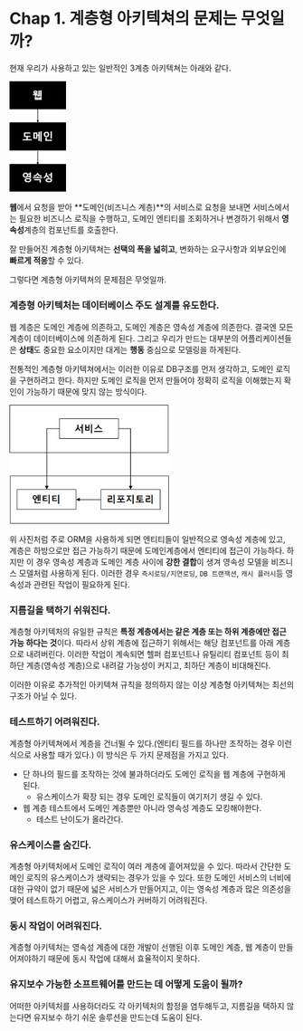 # Chap 1. 계층형 아키텍쳐의 문제는 무엇일까?

현재 우리가 사용하고 있는 일반적인 3계층 아키텍쳐는 아래와 같다.

<img src="Chap 1. 계층형 아키텍쳐의 문제는 무엇일까.assets/1651819435136.png" alt="1651819435136" style="zoom: 50%;" />

**웹**에서 요청을 받아 **도메인(비즈니스 계층)**의 서비스로 요청을 보내면 서비스에서는 필요한 비즈니스 로직을 수행하고, 도메인 엔티티를 조회하거나 변경하기 위해서 **영속성**계층의 컴포넌트를 호출한다.

잘 만들어진 계층형 아키텍쳐는 **선택의 폭을 넓히고**, 변화하는 요구사항과 외부요인에 **빠르게 적응**할 수 있다.

그렇다면 계층형 아키텍쳐의 문제점은 무엇일까.



### 계층형 아키텍처는 데이터베이스 주도 설계를 유도한다.

웹 계층은 도메인 계층에 의존하고, 도메인 계층은 영속성 계층에 의존한다. 결국엔 모든 계층이 데이터베이스에 의존하게 된다. 그리고 우리가 만드는 대부분의 어플리케이션들은 **상태**도 중요한 요소이지만 대게는 **행동** 중심으로 모델링을 하게된다. 

전통적인 계층형 아키텍쳐에서는 이러한 이유로 DB구조를 먼저 생각하고, 도메인 로직을 구현하려고 한다. 하지만 도메인 로직을 먼저 만들어야 정확히 로직을 이해했는지 확인이 가능하기 때문에 맞지 않는 방식이다.

<img src="Chap 1. 계층형 아키텍쳐의 문제는 무엇일까.assets/1651820158993.png" alt="1651820158993" style="zoom:80%;" />

위 사진처럼 주로 ORM을 사용하게 되면 엔티티들이 일반적으로 영속성 계층에 있고, 계층은 하방으로만 접근 가능하기 때문에 도메인계층에서 엔티티에 접근이 가능하다. 하지만 이 경우 영속성 계층과 도메인 계층 사이에 **강한 결합**이 생겨 영속성 모델을 비즈니스 모델처럼 사용하게 된다. 이러한 경우 `즉시로딩/지연로딩`, `DB 트랜잭션`, `캐시 플러시`등 영속성과 관련된 작업이 필요하게 된다.



### 지름길을 택하기 쉬워진다.

계층형 아키텍처의 유일한 규칙은 **특정 계층에서는 같은 계층 또는 하위 계층에만 접근 가능 하다는 것**이다. 따라서 상위 계층에 접근하기 위해서는 해당 컴포넌트를 아래 계층으로 내려버린다. 이러한 작업이 계속되면 헬퍼 컴포넌트나 유틸리티 컴포넌트 등이 최하단 계층(영속성 계층)으로 내려갈 가능성이 커지고, 최하단 계층이 비대해진다.

이러한 이유로 추가적인 아키텍쳐 규칙을 정의하지 않는 이상 계층형 아키텍쳐는 최선의 구조가 아닐 수 있다.



### 테스트하기 어려워진다.

계층형 아키텍쳐에서 계층을 건너뛸 수 있다.(엔티티 필드를 하나만 조작하는 경우 이런식으로 사용할 때가 있다.) 이 방식은 두 가지 문제점을 가지고 있다.

* 단 하나의 필드를 조작하는 것에 불과하더라도 도메인 로직을 웹 계층에 구현하게 된다.
  * 유스케이스가 확장 되는 경우 도메인 로직들이 여기저기 생길 수 있다.
* 웹 계층 테스트에서 도메인 계층뿐만 아니라 영속성 계층도 모킹해야한다.
  * 테스트 난이도가 올라간다.



### 유스케이스를 숨긴다.

계층형 아키텍처에서 도메인 로직이 여러 계층에 흩어져있을 수 있다. 따라서 간단한 도메인 로직의 유스케이스가 생략되는 경우가 있을 수 있다. 또한 도메인 서비스의 너비에 대한 규약이 없기 때문에 넓은 서비스가 만들어지고, 이는 영속성 계층과 많은 의존성을 맺어 테스트하기 어렵고, 유스케이스가 커버하기 어려워진다.



### 동시 작업이 어려워진다.

계층형 아키텍처는 영속성 계층에 대한 개발이 선행된 이후 도메인 계층, 웹 계층이 만들어져야하기 때문에 동시 작업에 대해서 효율적이지 못하다.



### 유지보수 가능한 소프트웨어를 만드는 데 어떻게 도움이 될까?

어떠한 아키텍처를 사용하더라도 각 아키텍처의 함정을 염두해두고, 지름길을 택하지 않는다면 유지보수 하기 쉬운 솔루션을 만드는데 도움이 된다.
